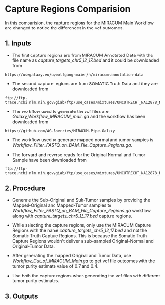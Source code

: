 # Capture Regions Comparision

In this comparision, the capture regions for the MIRACUM Main Workflow are changed to notice the differences in the vcf outcomes.

## 1. Inputs

* The first capture regions are from MIRACUM Annotated Data with the file name as *capture_targets_chr5_12_17.bed* and it could be downloaded from 

```
https://usegalaxy.eu/u/wolfgang-maier/h/miracum-annotation-data
```

* The second capture regions are from SOMATIC Truth Data and they are downloaded from

```
ftp://ftp-trace.ncbi.nlm.nih.gov/giab/ftp/use_cases/mixtures/UMCUTRECHT_NA12878_NA24385_mixture_10052016/
```

* The workflow used to generate the vcf files are *Galaxy_Workflow_MIRACUM_main.ga* and the workflow has been downloaded from

```
https://github.com/AG-Boerries/MIRACUM-Pipe-Galaxy
```

* The workflow used to generate mapped normal and tumor samples is *Workflow_Filter_FASTQ_on_BAM_File_Capture_Regions.ga*.

* The forward and reverse reads for the Original Normal and Tumor Sample have been downloaded from 

```
ftp://ftp-trace.ncbi.nlm.nih.gov/giab/ftp/use_cases/mixtures/UMCUTRECHT_NA12878_NA24385_mixture_10052016/
```

## 2. Procedure

* Generate the Sub-Original and Sub-Tumor samples by providing the Mapped-Original and Mapped-Tumor samples to *Workflow_Filter_FASTQ_on_BAM_File_Capture_Regions.ga* workflow along with *capture_targets_chr5_12_17.bed* capture regions.

* While selecting the capture regions, only use the MIRACUM Capture Regions with the name *capture_targets_chr5_12_17.bed* and not the Somatic Truth Capture Regions. This is because the Somatic Truth Capture Regions wouldn't deliver a sub-sampled Original-Normal and Original-Tumor Data.

* After generating the mapped Original and Tumor Data, use *Workflow_Cut_of_MIRACUM_Main.ga* to get vcf file outcomes with the tumor purity estimate value of 0.7 and 0.4.

* Use both the capture regions when generating the vcf files with different tumor purity estimates.

## 3. Outputs

